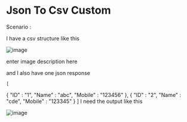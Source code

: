 # Json To Csv Custom

Scenario :

I have a csv structure like this

![image](https://user-images.githubusercontent.com/10045954/164161388-eb56177a-0b1f-4707-a5dd-bafa35c91173.png)


enter image description here

and I also have one json response

    [
 {
  "ID"   : "1",
  "Name" : "abc",
  "Mobile" : "123456"
   },
   {
  "ID"   : "2",
  "Name" : "cde",
  "Mobile" : "123345"
   }
   ]
I need the output like this

  ![image](https://user-images.githubusercontent.com/10045954/164161436-0ac20d63-d47d-4251-b897-2df603d2a611.png)
